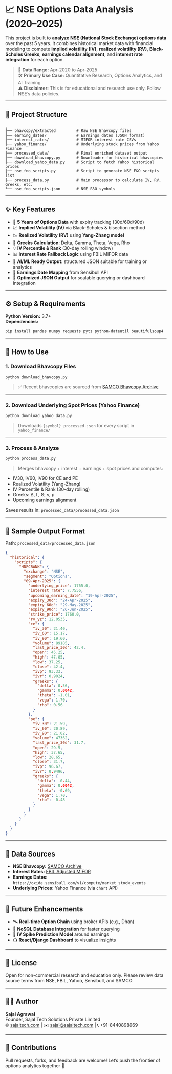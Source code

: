# 📈 NSE Options Data Analysis (2020–2025)

This project is built to **analyze NSE (National Stock Exchange) options data** over the past 5 years. It combines historical market data with financial modeling to compute **implied volatility (IV)**, **realized volatility (RV)**, **Black-Scholes Greeks**, **earnings calendar alignment**, and **interest rate integration** for each option.

> 📅 **Data Range:** Apr-2020 to Apr-2025  
> 🛠️ **Primary Use Case:** Quantitative Research, Options Analytics, and AI Training  
> ⚠️ **Disclaimer:** This is for educational and research use only. Follow NSE’s data policies.

---

## 📁 Project Structure

```
.
├── bhavcopy/extracted         # Raw NSE Bhavcopy files
├── earning_dates/             # Earnings dates (JSON format)
├── interest_rates/            # MIFOR interest rate CSVs
├── yahoo_finance/             # Underlying stock prices from Yahoo Finance
├── processed_data/            # Final enriched dataset output
├── download_bhavcopy.py       # Downloader for historical bhavcopies
├── download_yahoo_data.py     # Script to fetch Yahoo historical prices
├── nse_fno_scripts.py         # Script to generate NSE F&O scripts list
├── process_data.py            # Main processor to calculate IV, RV, Greeks, etc.
└── nse_fno_scripts.json       # NSE F&O symbols
```

---

## ✨ Key Features

- 📅 **5 Years of Options Data** with expiry tracking (30d/60d/90d)
- 📈 **Implied Volatility (IV)** via Black-Scholes & bisection method
- 📉 **Realized Volatility (RV)** using **Yang-Zhang model**
- 🧮 **Greeks Calculation**: Delta, Gamma, Theta, Vega, Rho
- 💡 **IV Percentile & Rank** (30-day rolling window)
- 📊 **Interest Rate Fallback Logic** using FBIL MIFOR data
- 🧠 **AI/ML Ready Output**: structured JSON suitable for training or analytics
- 📆 **Earnings Date Mapping** from Sensibull API
- 💾 **Optimized JSON Output** for scalable querying or dashboard integration

---

## ⚙️ Setup & Requirements

**Python Version:** 3.7+  
**Dependencies:**
```bash
pip install pandas numpy requests pytz python-dateutil beautifulsoup4
```

---

## 🚀 How to Use

### 1. Download Bhavcopy Files
```bash
python download_bhavcopy.py
```
> ✅ Recent bhavcopies are sourced from [SAMCO Bhavcopy Archive](https://www.samco.in/bhavcopy-nse-bse-mcx)

---

### 2. Download Underlying Spot Prices (Yahoo Finance)
```bash
python download_yahoo_data.py
```
> Downloads `{symbol}_processed.json` for every script in `yahoo_finance/`

---

### 3. Process & Analyze
```bash
python process_data.py
```
> Merges bhavcopy + interest + earnings + spot prices and computes:
- IV30, IV60, IV90 for CE and PE
- Realized Volatility (Yang-Zhang)
- IV Percentile & Rank (30-day rolling)
- Greeks: Δ, Γ, Θ, ν, ρ
- Upcoming earnings alignment

Saves results in: `processed_data/processed_data.json`

---

## 🧠 Sample Output Format

Path: `processed_data/processed_data.json`

```json
{
  "historical": {
    "scripts": {
      "HDFCBANK": {
        "exchange": "NSE",
        "segment": "Options",
        "09-Apr-2025": {
          "underlying_price": 1765.0,
          "interest_rate": 7.7556,
          "upcoming_earning_date": "19-Apr-2025",
          "expiry_30d": "24-Apr-2025",
          "expiry_60d": "29-May-2025",
          "expiry_90d": "26-Jun-2025",
          "strike_price": 1760.0,
          "rv_yz": 12.0535,
          "ce": {
            "iv_30": 21.40,
            "iv_60": 15.17,
            "iv_90": 19.60,
            "volume": 89185,
            "last_price_30d": 42.4,
            "open": 45.25,
            "high": 47.85,
            "low": 37.25,
            "close": 42.4,
            "ivp": 93.33,
            "ivr": 0.9024,
            "greeks": {
              "delta": 0.56,
              "gamma": 0.0042,
              "theta": -1.01,
              "vega": 1.70,
              "rho": 0.56
            }
          },
          "pe": {
            "iv_30": 21.59,
            "iv_60": 20.89,
            "iv_90": 21.02,
            "volume": 47362,
            "last_price_30d": 31.7,
            "open": 29.5,
            "high": 37.65,
            "low": 28.65,
            "close": 31.7,
            "ivp": 96.67,
            "ivr": 0.9496,
            "greeks": {
              "delta": -0.44,
              "gamma": 0.0042,
              "theta": -0.69,
              "vega": 1.70,
              "rho": -0.48
            }
          }
        }
      }
    }
  }
}
```

---

## 📘 Data Sources

- **NSE Bhavcopy:** [SAMCO Archive](https://www.samco.in/bhavcopy-nse-bse-mcx)
- **Interest Rates:** [FBIL Adjusted MIFOR](https://www.fbil.org.in/#contentA)
- **Earnings Dates:** `https://oxide.sensibull.com/v1/compute/market_stock_events`
- **Underlying Prices:** Yahoo Finance (via `chart` API)

---

## 🔮 Future Enhancements

- 🛰️ **Real-time Option Chain** using broker APIs (e.g., Dhan)
- 🔗 **NoSQL Database Integration** for faster querying
- 📡 **IV Spike Prediction Model** around earnings
- 📺 **React/Django Dashboard** to visualize insights

---

## 🔐 License

Open for non-commercial research and education only. Please review data source terms from NSE, FBIL, Yahoo, Sensibull, and SAMCO.

---

## 👨‍💻 Author

**Sajal Agrawal**  
Founder, Sajal Tech Solutions Private Limited  
🌐 [sajaltech.com](https://sajaltech.com) | ✉️ sajal@sajaltech.com | 📞 +91-8440898969

---

## 🤝 Contributions

Pull requests, forks, and feedback are welcome! Let’s push the frontier of options analytics together 🚀
